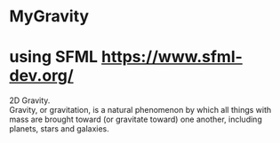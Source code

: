 # MyGravity
# using SFML https://www.sfml-dev.org/
2D Gravity.  
Gravity, or gravitation, is a natural phenomenon by which all things with mass are brought toward (or gravitate toward) one another, including planets, stars and galaxies.
